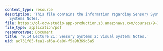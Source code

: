 ```yaml
---
content_type: resource
description: 'This file contains the information regarding Sensory Systems 2: Visual
  Systems Notes.'
file: https://ol-ocw-studio-app-production.s3.amazonaws.com/courses/9-14-brain-structure-and-its-origins-spring-2014/ac731f85fea1af6a8a8df5a9b369d5a5_MIT9_14S14_Lecture21.pdf
file_type: application/pdf
resourcetype: Document
title: '9.14 Lecture 21: Sensory Systems 2: Visual Systems Notes.'
uid: ac731f85-fea1-af6a-8a8d-f5a9b369d5a5
---
```

